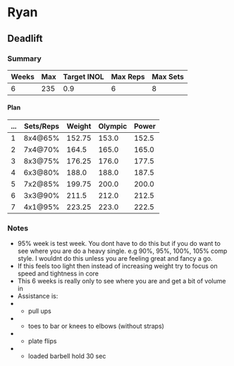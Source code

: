 # Ryan

## Deadlift

### Summary

Weeks | Max | Target INOL | Max Reps | Max Sets
--- | --- | --- | --- | ---
6 | 235 | 0.9 | 6 | 8

#### Plan

 ... | Sets/Reps | Weight | Olympic | Power
--- | --- | --- | --- | ---
1 | 8x4@65% | 152.75 | 153.0 | 152.5
2 | 7x4@70% | 164.5 | 165.0 | 165.0
3 | 8x3@75% | 176.25 | 176.0 | 177.5
4 | 6x3@80% | 188.0 | 188.0 | 187.5
5 | 7x2@85% | 199.75 | 200.0 | 200.0
6 | 3x3@90% | 211.5 | 212.0 | 212.5
7 | 4x1@95% | 223.25 | 223.0 | 222.5

### Notes

- 95% week is test week. You dont have to do this but if you do want to see where you are do a heavy single. e.g 90%, 95%, 100%, 105% comp style. I wouldnt do this unless you are feeling great and fancy a go.
- If this feels too light then instead of increasing weight try to focus on speed and tightness in core
- This 6 weeks is really only to see where you are and get a bit of volume in
- Assistance is:
-  - pull ups
-  - toes to bar or knees to elbows (without straps)
-  - plate flips
-  - loaded barbell hold 30 sec

